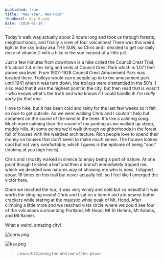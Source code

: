 ```yaml
---
published: true
title: 'New Year, New Hour'
thumbnail: day 6.png
date: '2019-01-14 '
---
```

Today's walk was actually about 2 hours long and took us through forests, neighborhoods, and finally a view of four volcanoes! There was this weird light in the sky today aka THE SUN, so Chris and I decided to get our daily dose of vitamin D with a hike in the sun instead of a little pill. 

Just a few minutes from downtown is a hike called the Council Crest Trail, it's about 3.4 miles long and ends at Council Crest Park which is 1,071 feet above sea level. From 1907-1928 Council Crest Amusement Park was located there. Trolleys would carry people up to to the amusement park until 1941 when it was torn down, the trolleys were dismantled in the 50's. I also read that it was the highest point in the city, but then read that is wasn't - who knows what's the truth and who knows if I could handle it! _I'm really sorry for that one._ 

I love to hike, but it has been cold and rainy for the last few weeks so it felt so nice to get outside. As we were walking Chris and I couldn't help but comment on the sound of the wind in the trees. It's like a calming song. Much more calming than the sound of my panting as we walked up steep, muddy hills. At some points we'd walk through neighborhoods in the forest full of houses with the weirdest architecture. Rich people love to spend their money on houses that don't seem to make much sense. The houses looked cool but not very comfortable, which I guess is the epitome of being "cool" (looking at you high heels). 

Chris and I mostly walked in silence to enjoy being a part of nature. At one point though I kicked a leaf and then a branch immediately tripped me, which we decided was natures way of showing me who is boss. I slipped about 16 times on this trail but never actually fell, so I feel like I emerged the victor here. 

Once we reached the top, it was very windy and cold but so beautiful it was worth the stinging noses! Chris and I sat on a bench and ate peanut butter crackers while staring at the majestic white peak of Mt. Hood. After climbing a little more and we reached vista circle where we could see four of the volcanoes surrounding Portland; Mt Hood, Mt St Helens, Mt Adams, and Mt Rainier. 

What a weird, amazing city! 

![chris.png]({{site.baseurl}}/images/portland/chris.png)

![ksv.png]({{site.baseurl}}/images/portland/ksv.png)
> Lewis & Clarking the shit out of this place
